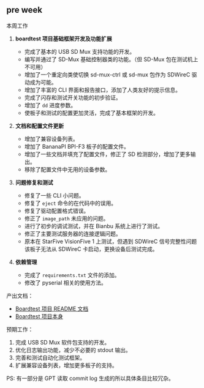 ## pre week

本周工作

1. **boardtest 项目基础框架开发及功能扩展**
   - 完成了基本的 USB SD Mux 支持功能的开发。
   - 编写并通过了 SD-Mux 基础控制器类的功能。（但 SD-Mux 包在测试机上不可用）
   - 增加了一个重定向类使切换 sd-mux-ctrl 或 sd-mux 包作为 SDWireC 驱动成为可能。
   - 增加了丰富的 CLI 界面和报告接口，添加了人类友好的提示信息。
   - 完成了闪存和测试开关功能的初步验证。
   - 增加了 `dd` 进度参数。
   - 使板子和测试的配置更加灵活，完成了基本框架的开发。

2. **文档和配置文件更新**
   - 增加了兼容设备列表。
   - 增加了 BananaPI BPI-F3 板子的配置文件。
   - 增加了一些文档并填充了配置文件，修正了 SD 检测部分，增加了更多输出。
   - 移除了配置文件中无用的设备参数。

3. **问题修复和测试**
   - 修复了一些 CLI 小问题。
   - 修复了 `eject` 命令的在代码中的误用。
   - 修复了驱动配置格式错误。
   - 修正了 `image_path` 未应用的问题。
   - 进行了初步的调试测试，并在 Bianbu 系统上进行了测试。
   - 修正了主要测试服务器的连接逻辑问题。
   - 原本在 StarFive VisionFive 1 上测试，但遇到 SDWireC 信号完整性问题该板子无法从 SDWireC 卡启动，更换设备后测试完成。

4. **依赖管理**
   - 完成了 `requirements.txt` 文件的添加。
   - 修改了 pyserial 相关的使用方法。

产出文档：
- [Boardtest 项目 README 文档](https://github.com/255doesnotexist/boardtest/blob/main/README.md)
- [Boardtest 项目本身](https://github.com/255doesnotexist/boardtest/)

预期工作：
1. 完成 USB SD Mux 软件包支持的开发。
2. 优化日志输出功能，减少不必要的 stdout 输出。
3. 完善和测试自动化测试框架。
4. 扩展兼容设备列表，增加更多板子的支持。

PS: 有一部分是 GPT 读取 commit log 生成的所以具体条目比较冗杂。